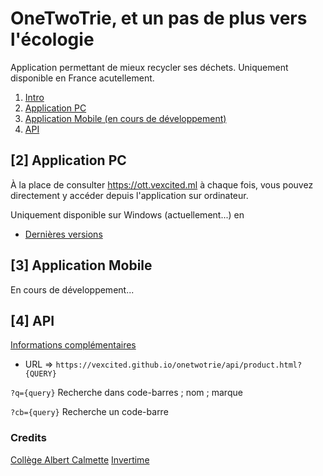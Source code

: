 # OneTwoTrie, et un pas de plus vers l'écologie
Application permettant de mieux recycler ses déchets.
Uniquement disponible en France acutellement.

1. [Intro](https://github.com/Vexcited/onetwotrie/#onetwotrie-et-un-pas-de-plus-vers-l%C3%A9cologie)
2. [Application PC](https://github.com/Vexcited/onetwotrie/#2-application-pc)
3. [Application Mobile (en cours de développement)](https://github.com/Vexcited/onetwotrie/#3-application-mobile)
4. [API](https://github.com/Vexcited/onetwotrie/#4-api)

## [2] Application PC

À la place de consulter https://ott.vexcited.ml à chaque fois, vous pouvez directement y accéder depuis l'application sur ordinateur.

Uniquement disponible sur Windows (actuellement...) en

* [Dernières versions](https://github.com/Vexcited/onetwotrie/releases/)

## [3] Application Mobile
En cours de développement...

## [4] API
[Informations complémentaires](https://vexcited.github.io/onetwotrie/api/)

- URL => `https://vexcited.github.io/onetwotrie/api/product.html?{QUERY}`

`?q={query}`
Recherche dans code-barres ; nom ; marque

`?cb={query}`
Recherche un code-barre

### Credits
[Collège Albert Calmette](http://www.clg-calmette.ac-limoges.fr/)
[Invertime](https://github.com/Invertime)
